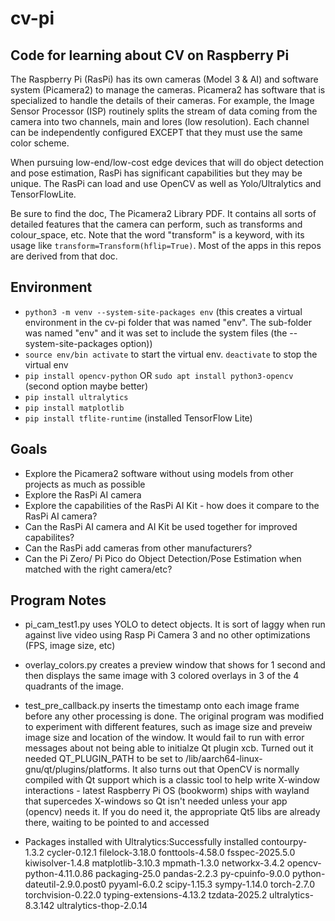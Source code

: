# cv-pi
## Code for learning about CV on Raspberry Pi

The Raspberry Pi (RasPi) has its own cameras (Model 3 & AI) and software system (Picamera2) to manage the cameras. Picamera2 has software that is specialized to handle the details of their cameras. For example, the Image Sensor Processor (ISP) routinely splits the stream of data coming from the camera into two channels, main and lores (low resolution). Each channel can be independently configured EXCEPT that they must use the same color scheme.

When pursuing low-end/low-cost edge devices that will do object detection and pose estimation, RasPi has significant capabilities but they may be unique. The RasPi can load and use OpenCV as well as Yolo/Ultralytics and TensorFlowLite.

Be sure to find the doc, The Picamera2 Library PDF. It contains all sorts of detailed features that the camera can perform, such as transforms and colour_space, etc. Note that the word "transform" is a keyword, with its usage like `transform=Transform(hflip=True)`. Most of the apps in this repos are derived from that doc.

## Environment

* `python3 -m venv --system-site-packages env` (this creates a virtual environment in the cv-pi folder that was named "env". The sub-folder was named "env" and it was set to include the system files (the --system-site-packages option))
* `source env/bin activate` to start the virtual env.  `deactivate` to stop the virtual env
* `pip install opencv-python`  OR `sudo apt install python3-opencv` (second option maybe better)
* `pip install ultralytics`
* `pip install matplotlib`
* `pip install tflite-runtime` (installed TensorFlow Lite)

## Goals

* Explore the Picamera2 software without using models from other projects as much as possible
* Explore the RasPi AI camera
* Explore the capabilities of the RasPi AI Kit - how does it compare to the RasPi AI camera?
* Can the RasPi AI camera and AI Kit be used together for improved capabilites?
* Can the RasPi add cameras from other manufacturers? 
* Can the Pi Zero/ Pi Pico do Object Detection/Pose Estimation when matched with the right camera/etc?

## Program Notes

* pi_cam_test1.py uses YOLO to detect objects. It is sort of laggy when run against live video using Rasp Pi Camera 3 and no other optimizations (FPS, image size, etc)
* overlay_colors.py creates a preview window that shows for 1 second and then displays the same image with 3 colored overlays in 3 of the 4 quadrants of the image.
* test_pre_callback.py inserts the timestamp onto each image frame before any other processing is done. The original program was modified to experiment with different features, such as image size and preveiw image size and location of the window. It would fail to run with error messages about not being able to initialze Qt plugin xcb. Turned out it needed QT_PLUGIN_PATH to be set to /lib/aarch64-linux-gnu/qt/plugins/platforms. It also turns out that OpenCV is normally compiled with Qt support which is a classic tool to help write X-window interactions - latest Raspberry Pi OS (bookworm) ships with wayland that supercedes X-windows so Qt isn't needed unless your app (opencv) needs it. If you do need it, the appropriate Qt5 libs are already there, waiting to be pointed to and accessed

* Packages installed with Ultralytics:Successfully installed contourpy-1.3.2 cycler-0.12.1 filelock-3.18.0 fonttools-4.58.0 fsspec-2025.5.0 kiwisolver-1.4.8 matplotlib-3.10.3 mpmath-1.3.0 networkx-3.4.2 opencv-python-4.11.0.86 packaging-25.0 pandas-2.2.3 py-cpuinfo-9.0.0 python-dateutil-2.9.0.post0 pyyaml-6.0.2 scipy-1.15.3 sympy-1.14.0 torch-2.7.0 torchvision-0.22.0 typing-extensions-4.13.2 tzdata-2025.2 ultralytics-8.3.142 ultralytics-thop-2.0.14

